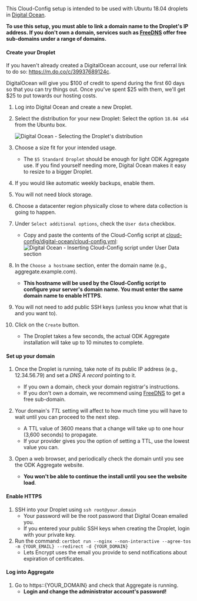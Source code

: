 This Cloud-Config setup is intended to be used with Ubuntu 18.04 droplets in [Digital Ocean](https://cloud.digitalocean.com).

**To use this setup, you must able to link a domain name to the Droplet's IP address. If you don't own a domain, services such as [FreeDNS](https://freedns.afraid.org) offer free sub-domains under a range of domains.**

#### Create your Droplet

If you haven't already created a DigitalOcean account, use our referral link to do so: https://m.do.co/c/39937689124c. 

DigitalOcean will give you $100 of credit to spend during the first 60 days so that you can try things out. Once you've spent $25 with them, we'll get $25 to put towards our hosting costs.

1. Log into Digital Ocean and create a new Droplet.
  
1. Select the distribution for your new Droplet: Select the option `18.04 x64` from the Ubuntu box.

	![Digital Ocean - Selecting the Droplet's distribution](assets/DO_ubuntu_distribution_selection.png)
  
1. Choose a size fit for your intended usage.
	* The `$5 Standard Droplet` should be enough for light ODK Aggregate use. If you find yourself needing more, Digital Ocean makes it easy to resize to a bigger Droplet.

1. If you would like automatic weekly backups, enable them.

1. You will not need block storage.

1. Choose a datacenter region physically close to where data collection is going to happen.
  
1. Under `Select additional options`, check the `User data` checkbox.
	* Copy and paste the contents of the Cloud-Config script at [cloud-config/digital-ocean/cloud-config.yml](https://raw.githubusercontent.com/opendatakit/aggregate/master/cloud-config/digital-ocean/cloud-config.yml):
	![Digital Ocean - Inserting Cloud-Config script under User Data section](assets/DO_user_data_and_cloud_config.png)

1. In the `Choose a hostname` section, enter the domain name (e.g., aggregate.example.com).
	* **This hostname will be used by the Cloud-Config script to configure your server's domain name. You must enter the same domain name to enable HTTPS**.

1. You will not need to add public SSH keys (unless you know what that is and you want to).

1. Click on the `Create` button.
	* The Droplet takes a few seconds, the actual ODK Aggregate installation will take up to 10 minutes to complete.

#### Set up your domain

1. Once the Droplet is running, take note of its public IP address (e.g., 12.34.56.79) and set a *DNS A record* pointing to it.
	* If you own a domain, check your domain registrar's instructions.
	* If you don't own a domain, we recommend using [FreeDNS](https://freedns.afraid.org) to get a free sub-domain.

1. Your domain's *TTL* setting will affect to how much time you will have to wait until you can proceed to the next step.
	* A TTL value of 3600 means that a change will take up to one hour (3,600 seconds) to propagate.
	* If your provider gives you the option of setting a TTL, use the lowest value you can.

1. Open a web browser, and periodically check the domain until you see the ODK Aggregate website.
	* **You won't be able to continue the install until you see the website load**.

#### Enable HTTPS

1. SSH into your Droplet using `ssh root@your.domain`
	* Your password will be the root password that Digital Ocean emailed you.
	* If you entered your public SSH keys when creating the Droplet, login with your private key.
1. Run the command: `certbot run --nginx --non-interactive --agree-tos -m {YOUR_EMAIL} --redirect -d {YOUR_DOMAIN}`
	* Lets Encrypt uses the email you provide to send notifications about expiration of certificates.
  
#### Log into Aggregate

1. Go to https::{YOUR_DOMAIN} and check that Aggregate is running.
	* **Login and change the administrator account's password!**
